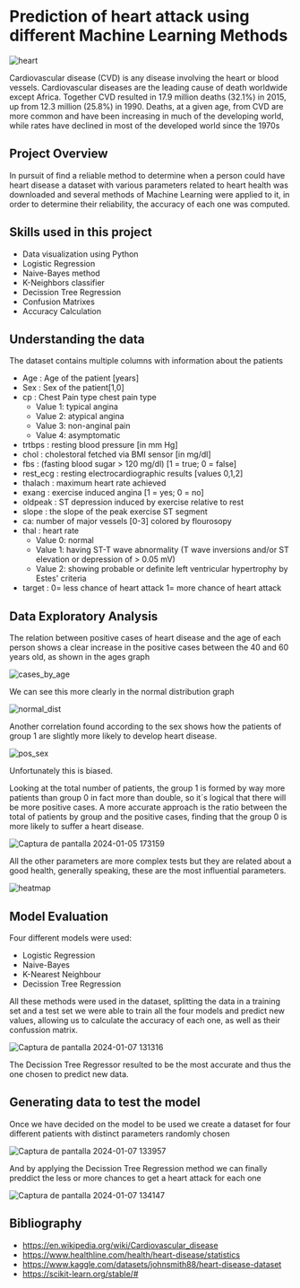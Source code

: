 # Prediction of heart attack using different Machine Learning Methods


![heart](https://github.com/Hector658/Prediction-of-Heart-Disease-Using-ML-methods/assets/146046209/2a305b47-666b-416d-9281-377ba7f063ff)

Cardiovascular disease (CVD) is any disease involving the heart or blood vessels.
Cardiovascular diseases are the leading cause of death worldwide except Africa. Together CVD resulted in 17.9 million deaths (32.1%) in 2015, up from 12.3 million (25.8%) in 1990.
Deaths, at a given age, from CVD are more common and have been increasing in much of the developing world, while rates have declined in most of the developed world since the 1970s




## Project Overview
In pursuit of find a reliable method to determine when a person could have heart disease 
a dataset with various parameters related to heart health was downloaded and several methods of 
Machine Learning were applied to it, in order to determine their reliability, the accuracy of each one was computed.

## Skills used in this project
* Data visualization using Python
* Logistic Regression
* Naive-Bayes method
* K-Neighbors classifier
* Decission Tree Regression
* Confusion Matrixes
* Accuracy Calculation


## Understanding the data
The dataset contains multiple columns with information about the patients


* Age : Age of the patient [years]
* Sex : Sex of the patient[1,0]
* cp : Chest Pain type chest pain type
  * Value 1: typical angina
  * Value 2: atypical angina
  * Value 3: non-anginal pain
  * Value 4: asymptomatic
* trtbps : resting blood pressure [in mm Hg]
* chol : cholestoral fetched via BMI sensor [in mg/dl] 
* fbs : (fasting blood sugar > 120 mg/dl) [1 = true; 0 = false]
* rest_ecg : resting electrocardiographic results [values 0,1,2]
* thalach : maximum heart rate achieved 
* exang : exercise induced angina [1 = yes; 0 = no]
* oldpeak : ST depression induced by exercise relative to rest
* slope : the slope of the peak exercise ST segment
* ca: number of major vessels [0-3] colored by flourosopy
* thal : heart rate
    * Value 0: normal
    * Value 1: having ST-T wave abnormality (T wave inversions and/or ST elevation or depression of > 0.05 mV)
    * Value 2: showing probable or definite left ventricular hypertrophy by Estes' criteria
* target : 0= less chance of heart attack 1= more chance of heart attack

## Data Exploratory Analysis

The relation between positive cases of heart disease and the age of each person shows 
a clear increase in the positive cases between the 40 and 60 years old, as shown in the ages graph 


![cases_by_age](https://github.com/Hector658/Prediction-of-Heart-Disease-Using-ML-methods/assets/146046209/7e755043-3f5b-4b78-91f0-d550fc680f04)

We can see this more clearly in the normal distribution graph


![normal_dist](https://github.com/Hector658/Prediction-of-Heart-Disease-Using-ML-methods/assets/146046209/e40d8295-eadb-4272-8434-0a4470078bd9)

Another correlation found according to the sex shows how the patients of group 1 are slightly more likely to develop heart disease.


![pos_sex](https://github.com/Hector658/Prediction-of-Heart-Disease-Using-ML-methods/assets/146046209/a6627ea8-a0e2-4d6e-9448-69d639ccb846)



Unfortunately this is biased.

Looking at the total number of patients, the group 1 is formed by way more patients than group 0 in fact more than double, so it´s logical that there will be more positive cases.
A more accurate approach is the ratio between the total of patients by group and the positive cases, finding that the group 0 is more likely to suffer a heart disease.


![Captura de pantalla 2024-01-05 173159](https://github.com/Hector658/Prediction-of-Heart-Disease-Using-ML-methods/assets/146046209/c3844b7f-e01c-4145-919b-e98350e93324)


All the other parameters are more complex tests but they are related about a good health, generally speaking, these are the most influential parameters.


![heatmap](https://github.com/Hector658/Prediction-of-Heart-Disease-Using-ML-methods/assets/146046209/0421be2c-61fd-4b6d-a731-1b3c5f60c03b)


## Model Evaluation

Four different models were used:
* Logistic Regression
* Naive-Bayes
* K-Nearest Neighbour
* Decission Tree Regression

All these methods were used in the dataset, splitting the data in a training set and a test set we were able to train all the four models 
and predict new values, allowing us to calculate the accuracy of each one, as well as their confussion matrix.


![Captura de pantalla 2024-01-07 131316](https://github.com/Hector658/Prediction-of-Heart-Disease-Using-ML-methods/assets/146046209/79dac82d-d238-4b63-941c-740c89fcc7c9)



The Decission Tree Regressor resulted to be the most accurate and thus the one chosen to predict new data.


## Generating data to test the model


Once we have decided on the model to be used we create a dataset for four different patients with distinct
parameters randomly chosen 


![Captura de pantalla 2024-01-07 133957](https://github.com/Hector658/Prediction-of-Heart-Disease-Using-ML-methods/assets/146046209/56fc8d76-f657-40e8-9592-a5fb896597dc)


And by applying the Decission Tree Regression method we can finally preddict the less or more chances to get a heart attack for each one


![Captura de pantalla 2024-01-07 134147](https://github.com/Hector658/Prediction-of-Heart-Disease-Using-ML-methods/assets/146046209/7b8f3ff3-adb0-4e38-a77c-4bb2ea7b76d4)


## Bibliography

* https://en.wikipedia.org/wiki/Cardiovascular_disease
* https://www.healthline.com/health/heart-disease/statistics
*  https://www.kaggle.com/datasets/johnsmith88/heart-disease-dataset
*  https://scikit-learn.org/stable/#










